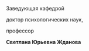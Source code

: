 Заведующая кафедрой
   

 доктор психологических наук,
   

 профессор
   

**Светлана Юрьевна Жданова**